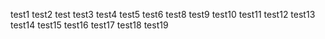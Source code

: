 test1
test2
test
test3
test4
test5
test6
test8
test9
test10
test11
test12
test13
test14
test15
test16
test17
test18
test19

